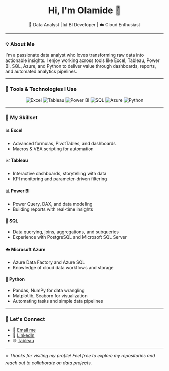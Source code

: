 <h1 align="center">Hi, I'm Olamide 👋</h1>

<p align="center">
  🎯 Data Analyst | 📊 BI Developer | ☁️ Cloud Enthusiast  
</p>

---

### 💡 About Me

I'm a passionate data analyst who loves transforming raw data into actionable insights. I enjoy working across tools like Excel, Tableau, Power BI, SQL, Azure, and Python to deliver value through dashboards, reports, and automated analytics pipelines.

---

### 🔧 Tools & Technologies I Use

<p align="center">
  <img src="https://img.shields.io/badge/Excel-217346?style=for-the-badge&logo=microsoft-excel&logoColor=white" alt="Excel"/>
  <img src="https://img.shields.io/badge/Tableau-E97627?style=for-the-badge&logo=tableau&logoColor=white" alt="Tableau"/>
  <img src="https://img.shields.io/badge/Power%20BI-F2C811?style=for-the-badge&logo=power-bi&logoColor=black" alt="Power BI"/>
  <img src="https://img.shields.io/badge/SQL-025E8C?style=for-the-badge&logo=postgresql&logoColor=white" alt="SQL"/>
  <img src="https://img.shields.io/badge/Azure-0078D4?style=for-the-badge&logo=microsoft-azure&logoColor=white" alt="Azure"/>
  <img src="https://img.shields.io/badge/Python-3776AB?style=for-the-badge&logo=python&logoColor=white" alt="Python"/>
</p>

---

### 📘 My Skillset

#### 📊 Excel
- Advanced formulas, PivotTables, and dashboards
- Macros & VBA scripting for automation

#### 📈 Tableau
- Interactive dashboards, storytelling with data
- KPI monitoring and parameter-driven filtering

#### 📊 Power BI
- Power Query, DAX, and data modeling
- Building reports with real-time insights

#### 🧠 SQL
- Data querying, joins, aggregations, and subqueries
- Experience with PostgreSQL and Microsoft SQL Server

#### ☁️ Microsoft Azure
- Azure Data Factory and Azure SQL
- Knowledge of cloud data workflows and storage

#### 🐍 Python
- Pandas, NumPy for data wrangling
- Matplotlib, Seaborn for visualization
- Automating tasks and simple data pipelines

---

### 🚀 Let's Connect

- 📧 [Email me](olamidekthomas@yahoo.com)
- 💼 [LinkedIn](mailto:https://www.linkedin.com/in/olamidekt/)
- 🌐 [Tableau](https://public.tableau.com/app/profile/olamide.thomas/vizzes)

---

⭐ _Thanks for visiting my profile! Feel free to explore my repositories and reach out to collaborate on data projects._
